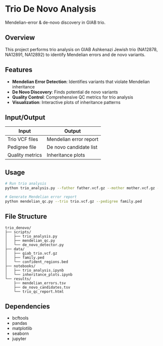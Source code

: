 # Trio De Novo Analysis

Mendelian-error & de-novo discovery in GIAB trio.

## Overview

This project performs trio analysis on GIAB Ashkenazi Jewish trio (NA12878, NA12891, NA12892) to identify Mendelian errors and de novo variants.

## Features

- **Mendelian Error Detection**: Identifies variants that violate Mendelian inheritance
- **De Novo Discovery**: Finds potential de novo variants
- **Quality Control**: Comprehensive QC metrics for trio analysis
- **Visualization**: Interactive plots of inheritance patterns

## Input/Output

| Input | Output |
|-------|--------|
| Trio VCF files | Mendelian error report |
| Pedigree file | De novo candidate list |
| Quality metrics | Inheritance plots |

## Usage

```bash
# Run trio analysis
python trio_analysis.py --father father.vcf.gz --mother mother.vcf.gz --child child.vcf.gz

# Generate Mendelian error report
python mendelian_qc.py --trio trio.vcf.gz --pedigree family.ped
```

## File Structure

```
trio_denovo/
├── scripts/
│   ├── trio_analysis.py
│   ├── mendelian_qc.py
│   └── de_novo_detector.py
├── data/
│   ├── giab_trio.vcf.gz
│   ├── family.ped
│   └── confident_regions.bed
├── notebooks/
│   ├── trio_analysis.ipynb
│   └── inheritance_plots.ipynb
└── results/
    ├── mendelian_errors.tsv
    ├── de_novo_candidates.tsv
    └── trio_qc_report.html
```

## Dependencies

- bcftools
- pandas
- matplotlib
- seaborn
- jupyter
